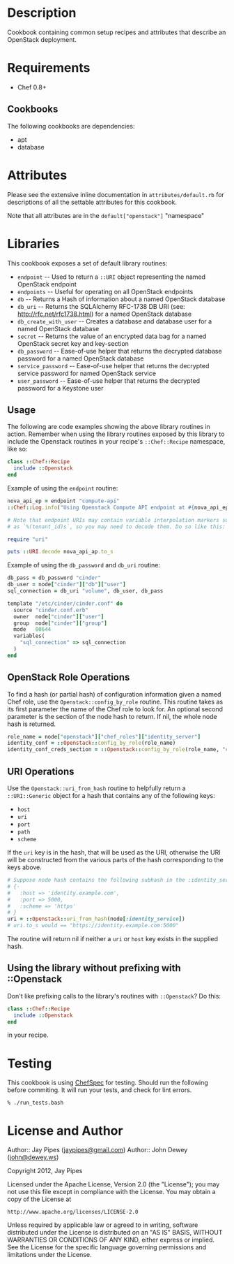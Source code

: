 Description
===========

Cookbook containing common setup recipes and attributes that describe
an OpenStack deployment.

Requirements
============

* Chef 0.8+

Cookbooks
---------

The following cookbooks are dependencies:

* apt
* database

Attributes
==========

Please see the extensive inline documentation in `attributes/default.rb` for descriptions
of all the settable attributes for this cookbook.

Note that all attributes are in the `default["openstack"]` "namespace"

Libraries
=========

This cookbook exposes a set of default library routines:

* `endpoint` -- Used to return a `::URI` object representing the named OpenStack endpoint
* `endpoints` -- Useful for operating on all OpenStack endpoints
* `db` -- Returns a Hash of information about a named OpenStack database
* `db_uri` -- Returns the SQLAlchemy RFC-1738 DB URI (see: http://rfc.net/rfc1738.html) for a named OpenStack database
* `db_create_with_user` -- Creates a database and database user for a named OpenStack database
* `secret` -- Returns the value of an encrypted data bag for a named OpenStack secret key and key-section
* `db_password` -- Ease-of-use helper that returns the decrypted database password for a named OpenStack database
* `service_password` -- Ease-of-use helper that returns the decrypted service password for named OpenStack service
* `user_password` -- Ease-of-use helper that returns the decrypted password for a Keystone user

Usage
-----

The following are code examples showing the above library routines in action.
Remember when using the library routines exposed by this library to include
the Openstack routines in your recipe's `::Chef::Recipe` namespace, like so:

```ruby
class ::Chef::Recipe
  include ::Openstack
end
```

Example of using the `endpoint` routine:

```ruby
nova_api_ep = endpoint "compute-api"
::Chef::Log.info("Using Openstack Compute API endpoint at #{nova_api_ep.to_s}")

# Note that endpoint URIs may contain variable interpolation markers such
# as `%(tenant_id)s`, so you may need to decode them. Do so like this:

require "uri"

puts ::URI.decode nova_api_ap.to_s
```

Example of using the `db_password` and `db_uri` routine:

```ruby
db_pass = db_password "cinder"
db_user = node["cinder"]["db"]["user"]
sql_connection = db_uri "volume", db_user, db_pass

template "/etc/cinder/cinder.conf" do
  source "cinder.conf.erb"
  owner  node["cinder"]["user"]
  group  node["cinder"]["group"]
  mode   00644
  variables(
    "sql_connection" => sql_connection
  )
end
```

OpenStack Role Operations      
-------------------------      
  
To find a hash (or partial hash) of configuration information given a named Chef
role, use the `Openstack::config_by_role` routine. This routine takes as its 
first parameter the name of the Chef role to look for. An optional second parameter
is the section of the node hash to return. If nil, the whole node hash is returned.

```ruby
role_name = node["openstack"]["chef_roles"]["identity_server"]
identity_conf = ::Openstack::config_by_role(role_name)
identity_conf_creds_section = ::Openstack::config_by_role(role_name, "creds")
```

URI Operations
--------------

Use the `Openstack::uri_from_hash` routine to helpfully return a `::URI::Generic`
object for a hash that contains any of the following keys:

* `host`
* `uri`
* `port`
* `path`
* `scheme`

If the `uri` key is in the hash, that will be used as the URI, otherwise the URI will be
constructed from the various parts of the hash corresponding to the keys above.

```ruby
# Suppose node hash contains the following subhash in the :identity_service key:
# {⋅
#   :host => 'identity.example.com',
#   :port => 5000,
#   :scheme => 'https'
# }
uri = ::Openstack::uri_from_hash(node[:identity_service])
# uri.to_s would == "https://identity.example.com:5000"
```

The routine will return nil if neither a `uri` or `host` key exists in the supplied hash.

Using the library without prefixing with ::Openstack
----------------------------------------------------

Don't like prefixing calls to the library's routines with `::Openstack`? Do this:

```ruby
class ::Chef::Recipe
  include ::Openstack
end
```

in your recipe.

Testing
=====

This cookbook is using [ChefSpec](https://github.com/acrmp/chefspec) for
testing. Should run the following before commiting. It will run your tests,
and check for lint errors.

    % ./run_tests.bash

License and Author
==================

Author:: Jay Pipes (<jaypipes@gmail.com>)
Author:: John Dewey (<john@dewey.ws>)

Copyright 2012, Jay Pipes

Licensed under the Apache License, Version 2.0 (the "License");
you may not use this file except in compliance with the License.
You may obtain a copy of the License at

    http://www.apache.org/licenses/LICENSE-2.0

Unless required by applicable law or agreed to in writing, software
distributed under the License is distributed on an "AS IS" BASIS,
WITHOUT WARRANTIES OR CONDITIONS OF ANY KIND, either express or implied.
See the License for the specific language governing permissions and
limitations under the License.
